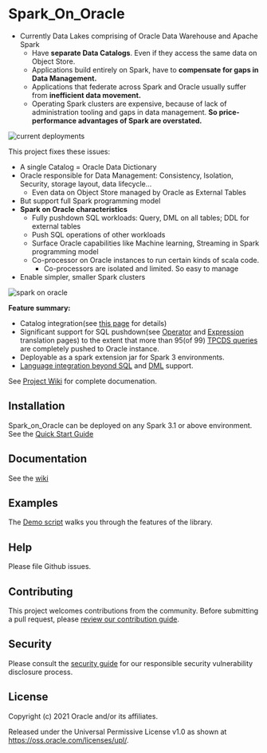 # Spark_On_Oracle

- Currently Data Lakes comprising of Oracle Data Warehouse and Apache Spark
  - Have **separate Data Catalogs**. Even if they access the same data on Object Store.
  - Applications build entirely on Spark, have to **compensate for gaps in Data Management.**
  - Applications that federate across Spark and Oracle usually suffer from
    **inefficient data movement.**
  - Operating Spark clusters are expensive, because of lack of administration tooling
    and gaps in data management. **So price-performance advantages of Spark are overstated.**

![current deployments](https://github.com/oracle/spark-oracle/wiki/uploads/currentDeploymentDrawbacks.png)

This project fixes these issues:
- A single Catalog = Oracle Data Dictionary
- Oracle responsible for Data Management: Consistency, Isolation, Security, storage layout,
  data lifecycle…
  - Even data on Object Store managed by Oracle as External Tables
- But support full Spark programming model
- **Spark on Oracle characteristics**
  - Fully pushdown SQL workloads: Query, DML on all tables; DDL for external tables
  - Push SQL operations of other workloads
  - Surface Oracle capabilities like Machine learning, Streaming in Spark programming model
  - Co-processor on Oracle instances to run certain kinds of  scala code.
    - Co-processors are isolated and limited. So easy to manage
- Enable simpler, smaller Spark clusters

![spark on oracle](https://github.com/oracle/spark-oracle/wiki/uploads/spark-on-oracle.png)

**Feature summary:**
- Catalog integration(see [this page](https://github.com/oracle/spark-oracle/wiki/Oracle-Catalog) for details)
- Significant support for SQL pushdown(see [Operator](https://github.com/oracle/spark-oracle/wiki/Operator-Translation)
  and [Expression](https://github.com/oracle/spark-oracle/wiki/Expression-Translation) translation pages)
  to the extent that more than 95(of 99) [TPCDS queries](https://github.com/oracle/spark-oracle/wiki/TPCDS-Queries)
  are completely pushed to Oracle instance.
- Deployable as a spark extension jar for Spark 3 environments.
- [Language integration beyond SQL](https://github.com/oracle/spark-oracle/wiki/Language-Integration)
  and [DML](https://github.com/oracle/spark-oracle/wiki/Write-Path-Flow) support.

See [Project Wiki](https://github.com/oracle/spark-oracle/wiki/home) for complete documenation.


## Installation

Spark_on_Oracle can be deployed on any Spark 3.1 or above environment.
See the [Quick Start Guide](https://github.com/oracle/spark-oracle/wiki/Quick-Start-Guide)

## Documentation

See the [wiki](https://github.com/oracle/spark-oracle/wiki/home)


## Examples

The [Demo script](https://github.com/oracle/spark-oracle/wiki/Demo) walks you
through the features of the library.

## Help

Please file Github issues.

## Contributing

<!-- If your project has specific contribution requirements, update the
    CONTRIBUTING.md file to ensure those requirements are clearly explained. -->

This project welcomes contributions from the community. Before submitting a pull
request, please [review our contribution guide](./CONTRIBUTING.md).

## Security

Please consult the [security guide](./SECURITY.md) for our responsible security
vulnerability disclosure process.

## License

<!-- The correct copyright notice format for both documentation and software
    is "Copyright (c) [year,] year Oracle and/or its affiliates."
    You must include the year the content was first released (on any platform) and
    the most recent year in which it was revised. -->

Copyright (c) 2021 Oracle and/or its affiliates.

<!-- Replace this statement if your project is not licensed under the UPL -->

Released under the Universal Permissive License v1.0 as shown at
<https://oss.oracle.com/licenses/upl/>.